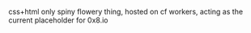 css+html only spiny flowery thing, hosted on cf workers, acting as the current placeholder for 0x8.io